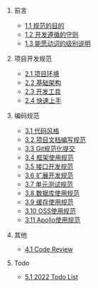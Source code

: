 1. 前言
    * [1.1 规范的目的](zh-cn/README.md)
    * [1.2 开发遵循的守则](zh-cn/rules.md)
    * [1.3 能愿动词的级别说明](zh-cn/illustrations.md)

2. 项目开发规范
    * [2.1 项目环境](zh-cn/base/environment.md)
    * [2.2 基础架构](zh-cn/base/framework.md)
    * [2.3 开发工具](zh-cn/base/tools.md)
    * [2.4 快速上手](zh-cn/base/quick-start.md)


3. 编码规范
    * [3.1 代码风格](zh-cn/standard/code-style.md)
    * [3.2 项目文档编写规范](zh-cn/standard/document.md)
    * [3.3 Git规范化提交](zh-cn/standard/git.md)
    * [3.4 框架使用规范](zh-cn/standard/framework-guide.md)
    * [3.5 接口开发规范](zh-cn/standard/api-guide.md)
    * [3.6 扩展开发规范](zh-cn/standard/plugin-guide.md)
    * [3.7 单元测试规范](zh-cn/standard/unit-test-guide.md)
    * [3.8 数据库使用规范](zh-cn/standard/mysql.md)
    * [3.9 缓存使用规范](zh-cn/standard/cache.md)
    * [3.10 OSS使用规范](zh-cn/standard/oss.md)
    * [3.11 Apollo使用规范](zh-cn/standard/apollo.md)


4. 其他
    * [4.1 Code Review](zh-cn/code-review.md)

5. Todo
    * [5.1 2022 Todo List](zh-cn/roadmap.md)
